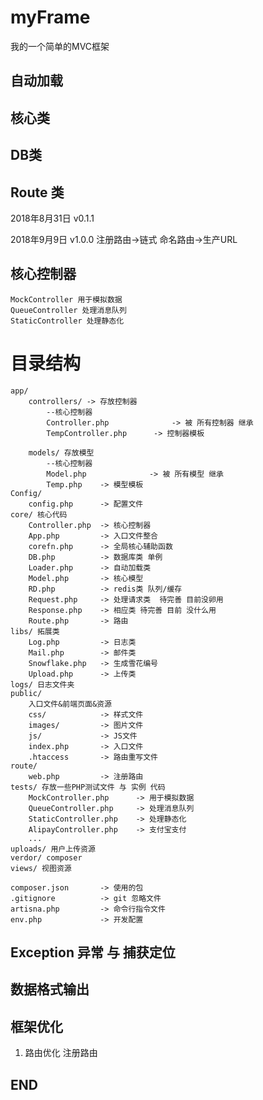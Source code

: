 # myFrame
我的一个简单的MVC框架
## 自动加载

## 核心类

## DB类

## Route 类
2018年8月31日 v0.1.1

2018年9月9日 v1.0.0
    注册路由->链式 命名路由->生产URL

## 核心控制器
    MockController 用于模拟数据
    QueueController 处理消息队列
    StaticController 处理静态化
# 目录结构
    app/
        controllers/ -> 存放控制器
            --核心控制器
            Controller.php              -> 被 所有控制器 继承
            TempController.php      -> 控制器模板
            
        models/ 存放模型
            --核心控制器
            Model.php              -> 被 所有模型 继承
            Temp.php    -> 模型模板
    Config/
        config.php      -> 配置文件
    core/ 核心代码
        Controller.php  -> 核心控制器
        App.php         -> 入口文件整合
        corefn.php      -> 全局核心辅助函数
        DB.php          -> 数据库类 单例
        Loader.php      -> 自动加载类
        Model.php       -> 核心模型
        RD.php          -> redis类 队列/缓存
        Request.php     -> 处理请求类  待完善 目前没卵用
        Response.php    -> 相应类 待完善 目前 没什么用
        Route.php       -> 路由
    libs/ 拓展类
        Log.php         -> 日志类
        Mail.php        -> 邮件类
        Snowflake.php   -> 生成雪花编号
        Upload.php      -> 上传类
    logs/ 日志文件夹
    public/ 
        入口文件&前端页面&资源
        css/            -> 样式文件
        images/         -> 图片文件
        js/             -> JS文件
        index.php       -> 入口文件
        .htaccess       -> 路由重写文件
    route/
        web.php         -> 注册路由
    tests/ 存放一些PHP测试文件 与 实例 代码
        MockController.php      -> 用于模拟数据
        QueueController.php     -> 处理消息队列
        StaticController.php    -> 处理静态化
        AlipayController.php    -> 支付宝支付
        ... 
    uploads/ 用户上传资源
    verdor/ composer
    views/ 视图资源

    composer.json       -> 使用的包
    .gitignore          -> git 忽略文件
    artisna.php         -> 命令行指令文件
    env.php             -> 开发配置

## Exception 异常 与 捕获定位


## 数据格式输出

## 框架优化 
1. 路由优化 注册路由

## 









## END

